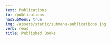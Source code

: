 ```yaml
---
text: Publications
to: /publications
hasSubMenu: true
img: /assets/static/submenu-publications.jpg
verb: read
title: Published Books
---
```


